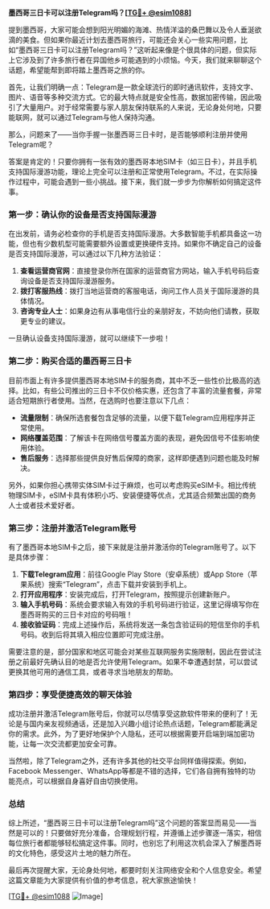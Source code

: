 **墨西哥三日卡可以注册Telegram吗？[[TG💪+ @esim1088](https://t.me/s/esim1088)]**

提到墨西哥，大家可能会想到阳光明媚的海滩、热情洋溢的桑巴舞以及令人垂涎欲滴的美食。但如果你最近计划去墨西哥旅行，可能还会关心一些实用问题，比如“墨西哥三日卡可以注册Telegram吗？”这听起来像是个很具体的问题，但实际上它涉及到了许多旅行者在异国他乡可能遇到的小烦恼。今天，我们就来聊聊这个话题，希望能帮到即将踏上墨西哥之旅的你。

首先，让我们明确一点：Telegram是一款全球流行的即时通讯软件，支持文字、图片、语音等多种交流方式。它的最大特点就是安全性高，数据加密传输，因此吸引了大量用户。对于经常需要与家人朋友保持联系的人来说，无论身处何地，只要能联网，就可以通过Telegram与他人保持沟通。

那么，问题来了——当你手握一张墨西哥三日卡时，是否能够顺利注册并使用Telegram呢？

答案是肯定的！只要你拥有一张有效的墨西哥本地SIM卡（如三日卡），并且手机支持国际漫游功能，理论上完全可以注册和正常使用Telegram。不过，在实际操作过程中，可能会遇到一些小挑战。接下来，我们就一步步为你解析如何搞定这件事。

### **第一步：确认你的设备是否支持国际漫游**
在出发前，请务必检查你的手机是否支持国际漫游。大多数智能手机都具备这一功能，但也有少数机型可能需要额外设置或更换硬件支持。如果你不确定自己的设备是否支持国际漫游，可以通过以下几种方法验证：

1. **查看运营商官网**：直接登录你所在国家的运营商官方网站，输入手机号码后查询设备是否支持国际漫游服务。
2. **拨打客服热线**：拨打当地运营商的客服电话，询问工作人员关于国际漫游的具体情况。
3. **咨询专业人士**：如果身边有从事电信行业的亲朋好友，不妨向他们请教，获取更专业的建议。

一旦确认设备支持国际漫游，就可以继续下一步啦！

### **第二步：购买合适的墨西哥三日卡**
目前市面上有许多提供墨西哥本地SIM卡的服务商，其中不乏一些性价比极高的选择。比如，有些公司推出的三日卡不仅价格实惠，还包含了丰富的流量套餐，非常适合短期旅行者使用。当然，在选购时也要注意以下几点：

- **流量限制**：确保所选套餐包含足够的流量，以便下载Telegram应用程序并正常使用。
- **网络覆盖范围**：了解该卡在网络信号覆盖方面的表现，避免因信号不佳影响使用体验。
- **售后服务**：选择那些提供良好售后保障的商家，这样即便遇到问题也能及时解决。

另外，如果你担心携带实体SIM卡过于麻烦，也可以考虑购买eSIM卡。相比传统物理SIM卡，eSIM卡具有体积小巧、安装便捷等优点，尤其适合频繁出国的商务人士或者技术爱好者。

### **第三步：注册并激活Telegram账号**
有了墨西哥本地SIM卡之后，接下来就是注册并激活你的Telegram账号了。以下是具体步骤：

1. **下载Telegram应用**：前往Google Play Store（安卓系统）或App Store（苹果系统）搜索“Telegram”，点击下载并安装到手机上。
2. **打开应用程序**：安装完成后，打开Telegram，按照提示创建新账户。
3. **输入手机号码**：系统会要求输入有效的手机号码进行验证，这里记得填写你在墨西哥购买的三日卡对应的号码哦！
4. **接收验证码**：完成上述操作后，系统将发送一条包含验证码的短信至你的手机号码。收到后将其填入相应位置即可完成注册。

需要注意的是，部分国家和地区可能会对某些互联网服务实施限制，因此在尝试注册之前最好先确认目的地是否允许使用Telegram。如果不幸遭遇封禁，可以尝试更换其他可用的通信工具，或者寻求当地朋友的帮助。

### **第四步：享受便捷高效的聊天体验**
成功注册并激活Telegram账号后，你就可以尽情享受这款软件带来的便利了！无论是与国内亲友视频通话，还是加入兴趣小组讨论热点话题，Telegram都能满足你的需求。此外，为了更好地保护个人隐私，还可以根据需要开启端到端加密功能，让每一次交流都更加安全可靠。

当然啦，除了Telegram之外，还有许多其他的社交平台同样值得探索。例如，Facebook Messenger、WhatsApp等都是不错的选择，它们各自拥有独特的功能亮点，可以根据自身喜好自由切换使用。

### **总结**
综上所述，“墨西哥三日卡可以注册Telegram吗”这个问题的答案显而易见——当然是可以的！只要做好充分准备，合理规划行程，并遵循上述步骤逐一落实，相信每位旅行者都能够轻松搞定这件事。同时，也别忘了利用这次机会深入了解墨西哥的文化特色，感受这片土地的魅力所在。

最后再次提醒大家，无论身处何地，都要时刻关注网络安全和个人信息安全。希望这篇文章能为大家提供有价值的参考信息，祝大家旅途愉快！

[[TG💪+ @esim1088](https://t.me/s/esim1088) ![Image](https://i.postimg.cc/4NQfJmqS/Snipaste-2025-05-13-00-14-12.png)]